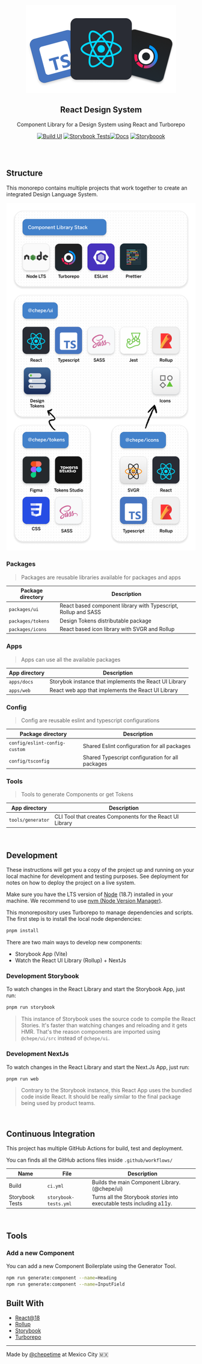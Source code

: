 <div align="center">
  <a href="https://github.com/chepetime/react-design-system">
    <img src="./apps/documentation/public/assets/logo@2x.png" alt="Logo" width="400" height="233">
  </a>
  <h2 align="center"><strong>React Design System</strong></h2>
  <p align="center">
    Component Library for a Design System using React and Turborepo
  </p>

[![Build UI](https://github.com/chepetime/react-turborepo-dls/actions/workflows/ci.yml/badge.svg)](https://github.com/chepetime/react-turborepo-dls/actions/workflows/ci.yml) [![Storybook Tests](https://github.com/chepetime/react-turborepo-dls/actions/workflows/storybook-tests.yml/badge.svg)](https://github.com/chepetime/react-turborepo-dls/actions/workflows/storybook-tests.yml)[![Docs](https://github.com/chepetime/react-design-system/actions/workflows/deploy-docs.yml/badge.svg)](https://github.com/chepetime/react-design-system/actions/workflows/deploy-docs.yml)
[![Storyboook](https://img.shields.io/badge/Storybook-main-ff69b4)](https://main--640570a127fec98c46084e16.chromatic.com/)

</div>
<br/>

<br/>

## Structure

This monorepo contains multiple projects that work together to create an integrated Design Language System.

<div align="center">
  <img src="./apps/documentation/public/assets/stack@2x.png" alt="chepe DLS" width="750">
</div>

### Packages

> Packages are reusable libraries available for packages and apps

| Package directory | Description                                                    |
| ----------------- | -------------------------------------------------------------- |
| `packages/ui`     | React based component library with Typescript, Rollup and SASS |
| `packages/tokens` | Design Tokens distributable package                            |
| `packages/icons`  | React based icon library with SVGR and Rollup                  |

### Apps

> Apps can use all the available packages

| App directory | Description                                            |
| ------------- | ------------------------------------------------------ |
| `apps/docs`   | Storybok instance that implements the React UI Library |
| `apps/web`    | React web app that implements the React UI Library     |

### Config

> Config are reusable eslint and typescript configurations

| Package directory             | Description                                      |
| ----------------------------- | ------------------------------------------------ |
| `config/eslint-config-custom` | Shared Eslint configuration for all packages     |
| `config/tsconfig`             | Shared Typescript configuration for all packages |

### Tools

> Tools to generate Components or get Tokens

| App directory     | Description                                               |
| ----------------- | --------------------------------------------------------- |
| `tools/generator` | CLI Tool that creates Components for the React UI Library |

<br/>

## Development

These instructions will get you a copy of the project up and running on your local machine for development and testing purposes. See deployment for notes on how to deploy the project on a live system.

Make sure you have the LTS version of [Node](https://nodejs.dev/) (18.7) installed in your machine. We recommend to use [nvm (Node Version Manager)](https://github.com/nvm-sh/nvm).

This monorepository uses Turborepo to manage dependencies and scripts. The first step is to install the local node dependencies:

```sh
pnpm install
```

There are two main ways to develop new components:

- Storybook App (Vite)
- Watch the React UI Library (Rollup) + NextJs

### Development Storybook

To watch changes in the React Library and start the Storybook App, just run:

```sh
pnpm run storybook
```

> This instance of Storybook uses the source code to compile the React Stories. It's faster than watching changes and reloading and it gets HMR. That's the reason components are imported using `@chepe/ui/src` instead of `@chepe/ui`.

### Development NextJs

To watch changes in the React Library and start the Next.Js App, just run:

```sh
pnpm run web
```

> Contrary to the Storybook instance, this React App uses the bundled code inside React. It should be really similar to the final package being used by product teams.

<br/>

## Continuous Integration

This project has multiple GitHub Actions for build, test and deployment.

You can finds all the GitHub actions files inside `.github/workflows/`

| Name            | File                  | Description                                                             |
| --------------- | --------------------- | ----------------------------------------------------------------------- |
| Build           | `ci.yml`              | Builds the main Component Library. (@chepe/ui)                          |
| Storybook Tests | `storybook-tests.yml` | Turns all the Storybook _stories_ into executable tests including a11y. |

<br/>

## Tools

### Add a new Component

You can add a new Component Boilerplate using the Generator Tool.

```sh
npm run generate:component --name=Heading
npm run generate:component --name=InputField
```

## Built With

- [React@18](https://reactjs.org/)
- [Rollup](https://rollupjs.org/)
- [Storybook](https://storybook.js.org/)
- [Turborepo](https://turborepo.org/)

---

Made by [@chepetime](https://github.com/chepetimetime) at Mexico City 🇲🇽
